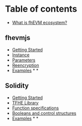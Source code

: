 # Table of contents

* [What is fhEVM ecosystem?](README.md)

## fhevmjs

* [Getting Started](sdk/getting\_started.md)
* [Instance](sdk/instance.md)
* [Parameters](sdk/parameters.md)
* [Reencryption](sdk/reencryption.md)
* [Examples](sdk/examples.md)
  *
  *

## Solidity

* [Getting Started](solidity/getting\_started.md)
* [TFHE Library](solidity/library.md)
* [Function specifications](solidity/functions.md)
* [Booleans and control structures](solidity/requires.md)
* [Examples](solidity/examples.md)
  *
  *
